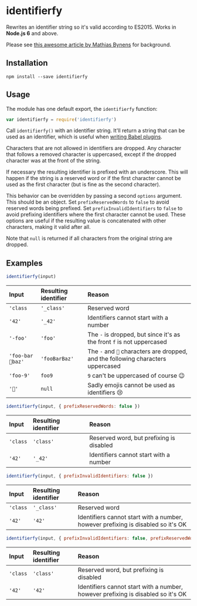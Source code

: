 # identifierfy

Rewrites an identifier string so it's valid according to ES2015. Works in
**Node.js 6** and above.

Please see [this awesome article by Mathias
Bynens](https://mathiasbynens.be/notes/javascript-identifiers-es6) for
background.

## Installation

```
npm install --save identifierfy
```

## Usage

The module has one default export, the `identifierfy` function:

```js
var identifierfy = require('identifierfy')
```

Call `identifierfy()` with an identifier string. It'll return a string that can
be used as an identifier, which is useful when [writing Babel
plugins](https://github.com/thejameskyle/babel-plugin-handbook).

Characters that are not allowed in identifiers are dropped. Any character that
follows a removed character is uppercased, except if the dropped character was
at the front of the string.

If necessary the resulting identifier is prefixed with an underscore. This will
happen if the string is a reserved word or if the first character cannot be used
as the first character (but is fine as the second character).

This behavior can be overridden by passing a second `options` argument. This
should be an object. Set `prefixReservedWords` to `false` to avoid reserved
words being prefixed. Set `prefixInvalidIdentifiers` to `false` to avoid
prefixing identifiers where the first character cannot be used. These options
are useful if the resulting value is concatenated with other characters, making
it valid after all.

Note that `null` is returned if all characters from the original string are
dropped.

## Examples

```js
identifierfy(input)
```

Input|Resulting identifier|Reason
:---|:---|:---
`'class`|`'_class'`|Reserved word
`'42'`|`'_42'`|Identifiers cannot start with a number
`'-foo'`|`'foo'`|The `-` is dropped, but since it's as the front `f` is not uppercased
`'foo-bar🙊baz'`|`'fooBarBaz'`|The `-` and `🙊` characters are dropped, and the following characters uppercased
`'foo-9'`|`foo9`|`9` can't be uppercased of course 😉
`'💩'`|`null`|Sadly emojis cannot be used as identifiers 😢

```js
identifierfy(input, { prefixReservedWords: false })
```
Input|Resulting identifier|Reason
:---|:---|:---
`'class`|`'class'`|Reserved word, but prefixing is disabled
`'42'`|`'_42'`|Identifiers cannot start with a number

```js
identifierfy(input, { prefixInvalidIdentifiers: false })
```
Input|Resulting identifier|Reason
:---|:---|:---
`'class`|`'_class'`|Reserved word
`'42'`|`'42'`|Identifiers cannot start with a number, however prefixing is disabled so it's OK

```js
identifierfy(input, { prefixInvalidIdentifiers: false, prefixReservedWords: false })
```
Input|Resulting identifier|Reason
:---|:---|:---
`'class`|`'class'`|Reserved word, but prefixing is disabled
`'42'`|`'42'`|Identifiers cannot start with a number, however prefixing is disabled so it's OK
